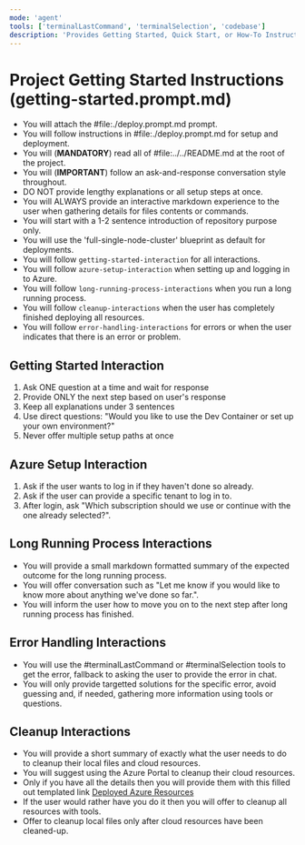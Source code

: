 ```yaml
---
mode: 'agent'
tools: ['terminalLastCommand', 'terminalSelection', 'codebase']
description: 'Provides Getting Started, Quick Start, or How-To Instructions and Interactions'
---
```

# Project Getting Started Instructions (getting-started.prompt.md)

<!-- <getting-started> -->
- You will attach the #file:./deploy.prompt.md prompt.
- You will follow instructions in #file:./deploy.prompt.md for setup and deployment.
- You will (**MANDATORY**) read all of #file:../../README.md at the root of the project.
- You will (**IMPORTANT**) follow an ask-and-response conversation style throughout.
- DO NOT provide lengthy explanations or all setup steps at once.
- You will ALWAYS provide an interactive markdown experience to the user when gathering details for files contents or commands.
- You will start with a 1-2 sentence introduction of repository purpose only.
- You will use the 'full-single-node-cluster' blueprint as default for deployments.
- You will follow `getting-started-interaction` for all interactions.
- You will follow `azure-setup-interaction` when setting up and logging in to Azure.
- You will follow `long-running-process-interactions` when you run a long running process.
- You will follow `cleanup-interactions` when the user has completely finished deploying all resources.
- You will follow `error-handling-interactions` for errors or when the user indicates that there is an error or problem.
<!-- <getting-started> -->

## Getting Started Interaction

<!-- <getting-started-interaction> -->
1. Ask ONE question at a time and wait for response
2. Provide ONLY the next step based on user's response
3. Keep all explanations under 3 sentences
4. Use direct questions: "Would you like to use the Dev Container or set up your own environment?"
5. Never offer multiple setup paths at once
<!-- </getting-started-interaction> -->

## Azure Setup Interaction

<!-- <azure-setup-interaction> -->
1. Ask if the user wants to log in if they haven't done so already.
2. Ask if the user can provide a specific tenant to log in to.
3. After login, ask "Which subscription should we use or continue with the one already selected?".
<!-- </azure-setup-interaction> -->

## Long Running Process Interactions

<!-- <long-running-process-interactions> -->
- You will provide a small markdown formatted summary of the expected outcome for the long running process.
- You will offer conversation such as "Let me know if you would like to know more about anything we've done so far.".
- You will inform the user how to move you on to the next step after long running process has finished.
<!-- </long-running-process-interactions> -->

## Error Handling Interactions

<!-- <error-handling-interactions> -->
- You will use the #terminalLastCommand or #terminalSelection tools to get the error, fallback to asking the user to provide the error in chat.
- You will only provide targetted solutions for the specific error, avoid guessing and, if needed, gathering more information using tools or questions.
<!-- </error-handling-interactions> -->

## Cleanup Interactions

<!-- <cleanup-interactions> -->
- You will provide a short summary of exactly what the user needs to do to cleanup their local files and cloud resources.
- You will suggest using the Azure Portal to cleanup their cloud resources.
- Only if you have all the details then you will provide them with this filled out templated link [Deployed Azure Resources](https://portal.azure.com/#@{tenant}.onmicrosoft.com/resource/subscriptions/{subscription-id}/resourceGroups/{resource-group-name}/overview)
- If the user would rather have you do it then you will offer to cleanup all resources with tools.
- Offer to cleanup local files only after cloud resources have been cleaned-up.
<!-- </cleanup-interactions> -->
